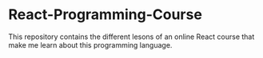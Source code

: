 # React-Programming-Course
This repository contains the different lesons of an online React course that make me learn about this programming language.
